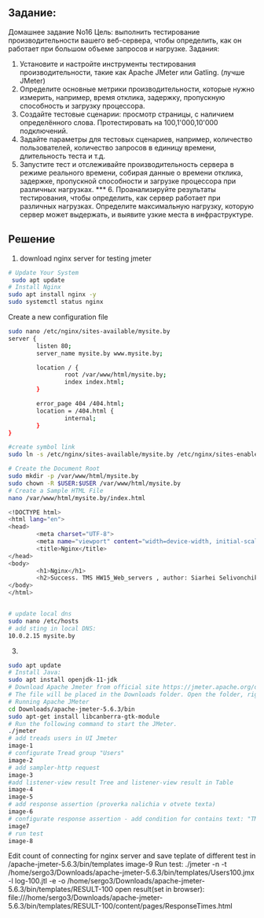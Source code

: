 ## Задание:
Домашнее задание No16
Цель: выполнить тестирование производительности вашего веб-сервера, чтобы определить, как он работает при большом объеме запросов и нагрузке.
Задания:
1. Установите и настройте инструменты тестирования производительности, такие как Apache JMeter или Gatling. (лучше JMeter)
2. Определите основные метрики производительности, которые нужно измерить, например, время отклика, задержку, пропускную способность и
загрузку процессора.
3. Создайте тестовые сценарии: просмотр страницы, с наличием определённого слова. Протестировать на 100,1'000,10'000 подключений.
4. Задайте параметры для тестовых сценариев, например, количество пользователей, количество запросов в единицу времени, длительность теста и т.д.
5. Запустите тест и отслеживайте производительность сервера в режиме реального времени, собирая данные о времени отклика, задержке, пропускной способности и загрузке процессора при различных нагрузках.
*** 6. Проанализируйте результаты тестирования, чтобы определить, как сервер работает при различных нагрузках. Определите максимальную нагрузку, которую сервер может выдержать, и выявите узкие места в инфраструктуре.

## Решение
1. download nginx server for testing jmeter
```bash
# Update Your System
 sudo apt update
# Install Nginx
sudo apt install nginx -y
sudo systemctl status nginx
```
Create a new configuration file
```bash
sudo nano /etc/nginx/sites-available/mysite.by
server {
        listen 80;
        server_name mysite.by www.mysite.by;

        location / {
                root /var/www/html/mysite.by;
                index index.html;
        }

        error_page 404 /404.html;
        location = /404.html {
                internal;
        }
}
```
```bash
#create symbol link
sudo ln -s /etc/nginx/sites-available/mysite.by /etc/nginx/sites-enabled/

# Create the Document Root
sudo mkdir -p /var/www/html/mysite.by
sudo chown -R $USER:$USER /var/www/html/mysite.by
# Create a Sample HTML File
nano /var/www/html/mysite.by/index.html

<!DOCTYPE html>
<html lang="en">
<head>
        <meta charset="UTF-8">
        <meta name="viewport" content="width=device-width, initial-scale=1.0">
        <title>Nginx</title>
</head>
<body>
        <h1>Nginx</h1>
        <h2>Success. TMS HW15_Web_servers , author: Siarhei Selivonchik</h1>
</body>
</html>


# update local dns
sudo nano /etc/hosts
# add sting in local DNS:
10.0.2.15 mysite.by
```
3.
```bash
sudo apt update
# Install Java:
sudo apt install openjdk-11-jdk
# Download Apache Jmeter from official site https://jmeter.apache.org/download_jmeter.cgi (Binaries:apache-#jmeter-5.6.3.zip)
# The file will be placed in the Downloads folder. Open the folder, right-click on the zip file and click on Extract #here.
# Running Apache JMeter
cd Downloads/apache-jmeter-5.6.3/bin
sudo apt-get install libcanberra-gtk-module
# Run the following command to start the JMeter.
./jmeter
# add treads users in UI Jmeter
image-1
# configurate Tread group "Users"
image-2
# add sampler-http request
image-3
#add listener-view result Tree and listener-view result in Table
image-4
image-5
# add response assertion (proverka nalichia v otvete texta)
image-6
# configurate response assertion - add condition for contains text: "TMS HW15_Web_servers"
image7
# run test
image-8
```
Edit count of connecting for nginx server and save teplate of different test in /apache-jmeter-5.6.3/bin/templates
image-9
Run test:
./jmeter -n -t /home/sergo3/Downloads/apache-jmeter-5.6.3/bin/templates/Users100.jmx -l log-100.jtl -e -o /home/sergo3/Downloads/apache-jmeter-5.6.3/bin/templates/RESULT-100
open result(set in browser):
file:///home/sergo3/Downloads/apache-jmeter-5.6.3/bin/templates/RESULT-100/content/pages/ResponseTimes.html

